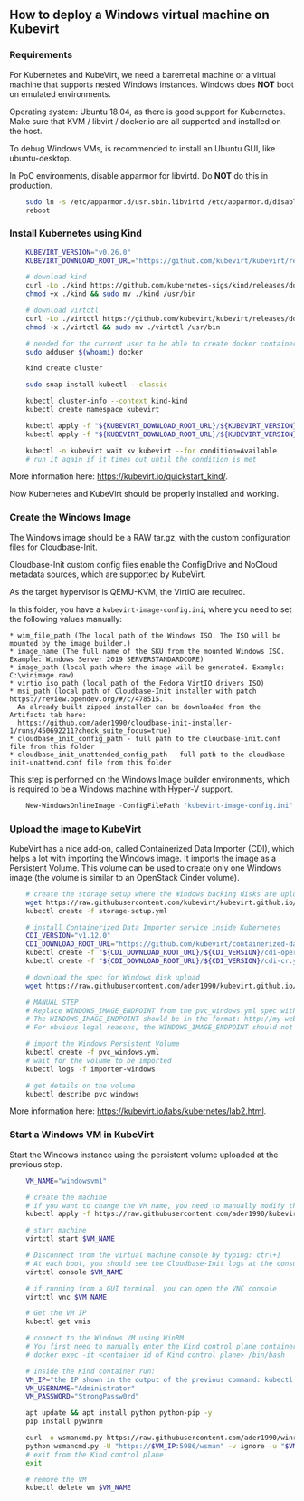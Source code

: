 ## How to deploy a Windows virtual machine on Kubevirt

### Requirements

For Kubernetes and KubeVirt, we need a baremetal machine or a virtual machine that supports nested Windows instances.
Windows does **NOT** boot on emulated environments.

Operating system: Ubuntu 18.04, as there is good support for Kubernetes.
Make sure that KVM / libvirt / docker.io are all supported and installed on the host.

To debug Windows VMs, is recommended to install an Ubuntu GUI, like ubuntu-desktop.

In PoC environments, disable apparmor for libvirtd. Do **NOT** do this in production.
```bash
    sudo ln -s /etc/apparmor.d/usr.sbin.libvirtd /etc/apparmor.d/disable/usr.sbin.libvirtd
    reboot
```

### Install Kubernetes using Kind
```bash
    KUBEVIRT_VERSION="v0.26.0"
    KUBEVIRT_DOWNLOAD_ROOT_URL="https://github.com/kubevirt/kubevirt/releases/download"

    # download kind
    curl -Lo ./kind https://github.com/kubernetes-sigs/kind/releases/download/v0.7.0/kind-$(uname)-amd64
    chmod +x ./kind && sudo mv ./kind /usr/bin

    # download virtctl
    curl -Lo ./virtctl https://github.com/kubevirt/kubevirt/releases/download/${KUBEVIRT_VERSION}/virtctl-${KUBEVIRT_VERSION}-$(uname)-amd64
    chmod +x ./virtctl && sudo mv ./virtctl /usr/bin

    # needed for the current user to be able to create docker containers
    sudo adduser $(whoami) docker

    kind create cluster

    sudo snap install kubectl --classic

    kubectl cluster-info --context kind-kind
    kubectl create namespace kubevirt

    kubectl apply -f "${KUBEVIRT_DOWNLOAD_ROOT_URL}/${KUBEVIRT_VERSION}/kubevirt-operator.yaml"
    kubectl apply -f "${KUBEVIRT_DOWNLOAD_ROOT_URL}/${KUBEVIRT_VERSION}/kubevirt-cr.yaml"

    kubectl -n kubevirt wait kv kubevirt --for condition=Available
    # run it again if it times out until the condition is met
```

More information here: https://kubevirt.io/quickstart_kind/.

Now Kubernetes and KubeVirt should be properly installed and working.

### Create the Windows Image

The Windows image should be a RAW tar.gz, with the custom configuration files for Cloudbase-Init.

Cloudbase-Init custom config files enable the ConfigDrive and NoCloud metadata sources, which are supported by KubeVirt.

As the target hypervisor is QEMU-KVM, the VirtIO are required.

In this folder, you have a `kubevirt-image-config.ini`, where you need to set the following values manually:

    * wim_file_path (The local path of the Windows ISO. The ISO will be mounted by the image builder.)
    * image_name (The full name of the SKU from the mounted Windows ISO. Example: Windows Server 2019 SERVERSTANDARDCORE)
    * image_path (local path where the image will be generated. Example: C:\winimage.raw)
    * virtio_iso_path (local path of the Fedora VirtIO drivers ISO)
    * msi_path (local path of Cloudbase-Init installer with patch https://review.opendev.org/#/c/478515.
      An already built zipped installer can be downloaded from the Artifacts tab here:
      https://github.com/ader1990/cloudbase-init-installer-1/runs/450692211?check_suite_focus=true)
    * cloudbase_init_config_path - full path to the cloudbase-init.conf file from this folder
    * cloudbase_init_unattended_config_path - full path to the cloudbase-init-unattend.conf file from this folder

This step is performed on the Windows Image builder environments, which is required to be a Windows machine with Hyper-V support.
```powershell
    New-WindowsOnlineImage -ConfigFilePath "kubevirt-image-config.ini"
```

### Upload the image to KubeVirt

KubeVirt has a nice add-on, called Containerized Data Importer (CDI), which helps a lot with importing the Windows image.
It imports the image as a Persistent Volume. This volume can be used to create only one Windows image (the volume is similar to an
OpenStack Cinder volume).
```bash
    # create the storage setup where the Windows backing disks are uploaded
    wget https://raw.githubusercontent.com/kubevirt/kubevirt.github.io/master/labs/manifests/storage-setup.yml
    kubectl create -f storage-setup.yml

    # install Containerized Data Importer service inside Kubernetes
    CDI_VERSION="v1.12.0"
    CDI_DOWNLOAD_ROOT_URL="https://github.com/kubevirt/containerized-data-importer/releases/download"
    kubectl create -f "${CDI_DOWNLOAD_ROOT_URL}/${CDI_VERSION}/cdi-operator.yaml"
    kubectl create -f "${CDI_DOWNLOAD_ROOT_URL}/${CDI_VERSION}/cdi-cr.yaml"

    # download the spec for Windows disk upload
    wget https://raw.githubusercontent.com/ader1990/kubevirt.github.io/source/labs/manifests/pvc_windows.yml

    # MANUAL STEP
    # Replace WINDOWS_IMAGE_ENDPOINT from the pvc_windows.yml spec with the path where your Windows image resides
    # The WINDOWS_IMAGE_ENDPOINT should be in the format: http://my-webserver/my-windows-image.raw.tar.gz
    # For obvious legal reasons, the WINDOWS_IMAGE_ENDPOINT should not be publicly available

    # import the Windows Persistent Volume
    kubectl create -f pvc_windows.yml
    # wait for the volume to be imported
    kubectl logs -f importer-windows

    # get details on the volume
    kubectl describe pvc windows
```
More information here: https://kubevirt.io/labs/kubernetes/lab2.html.

### Start a Windows VM in KubeVirt

Start the Windows instance using the persistent volume uploaded at the previous step.

```bash
    VM_NAME="windowsvm1"

    # create the machine
    # if you want to change the VM name, you need to manually modify this resource file
    kubectl apply -f https://raw.githubusercontent.com/ader1990/kubevirt.github.io/source/labs/manifests/windowsvm1_pvc.yml

    # start machine
    virtctl start $VM_NAME

    # Disconnect from the virtual machine console by typing: ctrl+]
    # At each boot, you should see the Cloudbase-Init logs at the console
    virtctl console $VM_NAME

    # if running from a GUI terminal, you can open the VNC console
    virtctl vnc $VM_NAME

    # Get the VM IP
    kubectl get vmis

    # connect to the Windows VM using WinRM
    # You first need to manually enter the Kind control plane container
    # docker exec -it <container id of Kind control plane> /bin/bash

    # Inside the Kind container run:
    VM_IP="the IP shown in the output of the previous command: kubectl get vmis"
    VM_USERNAME="Administrator"
    VM_PASSWORD="StrongPassw0rd"

    apt update && apt install python python-pip -y
    pip install pywinrm

    curl -o wsmancmd.py https://raw.githubusercontent.com/ader1990/winrm-scripts/master/wsmancmd.py
    python wsmancmd.py -U "https://$VM_IP:5986/wsman" -v ignore -u "$VM_USERNAME" -p "$VM_PASSWORD" 'dir D:'
    # exit from the Kind control plane
    exit

    # remove the VM
    kubectl delete vm $VM_NAME
```